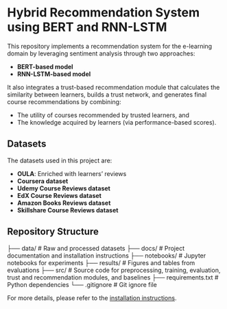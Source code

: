 # Hybrid Recommendation System using BERT and RNN-LSTM

This repository implements a recommendation system for the e-learning domain by leveraging sentiment analysis through two approaches:
- **BERT-based model**
- **RNN-LSTM-based model**

It also integrates a trust-based recommendation module that calculates the similarity between learners, builds a trust network, and generates final course recommendations by combining:
- The utility of courses recommended by trusted learners, and
- The knowledge acquired by learners (via performance-based scores).

## Datasets

The datasets used in this project are:
- **OULA**: Enriched with learners’ reviews
- **Coursera dataset**
- **Udemy Course Reviews dataset**
- **EdX Course Reviews dataset**
- **Amazon Books Reviews dataset** 
- **Skillshare Course Reviews dataset**

## Repository Structure

├── data/ # Raw and processed datasets ├── docs/ # Project documentation and installation instructions ├── notebooks/ # Jupyter notebooks for experiments ├── results/ # Figures and tables from evaluations ├── src/ # Source code for preprocessing, training, evaluation, trust and recommendation modules, and baselines ├── requirements.txt # Python dependencies └── .gitignore # Git ignore file

For more details, please refer to the [installation instructions](installation.md).


